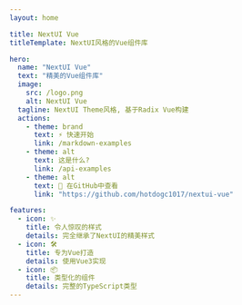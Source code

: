 ```yaml
---
layout: home

title: NextUI Vue
titleTemplate: NextUI风格的Vue组件库

hero:
  name: "NextUI Vue"
  text: "精美的Vue组件库"
  image:
    src: /logo.png
    alt: NextUI Vue
  tagline: NextUI Theme风格, 基于Radix Vue构建
  actions:
    - theme: brand
      text: ⚡ 快速开始
      link: /markdown-examples
    - theme: alt
      text: 这是什么?
      link: /api-examples
    - theme: alt
      text: 👀 在GitHub中查看
      link: "https://github.com/hotdogc1017/nextui-vue"

features:
  - icon: ✨
    title: 令人惊叹的样式
    details: 完全继承了NextUI的精美样式
  - icon: 🛠️
    title: 专为Vue打造
    details: 使用Vue3实现
  - icon: 📦
    title: 类型化的组件
    details: 完整的TypeScript类型
---
```

